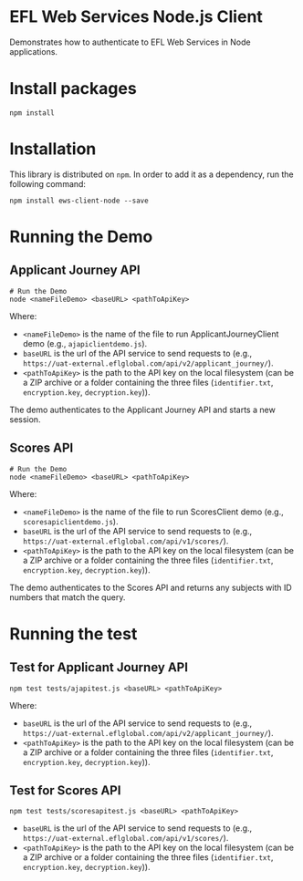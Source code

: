 # EFL Web Services Node.js Client
Demonstrates how to authenticate to EFL Web Services in Node applications.

# Install packages
```npm install```

# Installation
This library is distributed on `npm`. In order to add it as a dependency, run the following command:
```
npm install ews-client-node --save
```

# Running the Demo
## Applicant Journey API

```
# Run the Demo
node <nameFileDemo> <baseURL> <pathToApiKey>
```
Where:

- `<nameFileDemo>` is the name of the file to run ApplicantJourneyClient demo (e.g., `ajapiclientdemo.js`).
- `baseURL` is the url of the API service to send requests to (e.g., `https://uat-external.eflglobal.com/api/v2/applicant_journey/`).
- `<pathToApiKey>` is the path to the API key on the local filesystem (can be a ZIP archive or a folder containing the three files (`identifier.txt`, `encryption.key`, `decryption.key`)).

The demo authenticates to the Applicant Journey API and starts a new session.

## Scores API

```
# Run the Demo
node <nameFileDemo> <baseURL> <pathToApiKey>
```
Where:

- `<nameFileDemo>` is the name of the file to run ScoresClient demo (e.g., `scoresapiclientdemo.js`).
- `baseURL` is the url of the API service to send requests to (e.g., `https://uat-external.eflglobal.com/api/v1/scores/`).
- `<pathToApiKey>` is the path to the API key on the local filesystem (can be a ZIP archive or a folder containing the three files (`identifier.txt`, `encryption.key`, `decryption.key`)).

The demo authenticates to the Scores API and returns any subjects with ID numbers that match the query.

# Running the test

## Test for Applicant Journey API
```
npm test tests/ajapitest.js <baseURL> <pathToApiKey>
```
Where:
- `baseURL` is the url of the API service to send requests to (e.g., `https://uat-external.eflglobal.com/api/v2/applicant_journey/`).
- `<pathToApiKey>` is the path to the API key on the local filesystem (can be a ZIP archive or a folder containing the three files (`identifier.txt`, `encryption.key`, `decryption.key`)).

## Test for Scores API
```
npm test tests/scoresapitest.js <baseURL> <pathToApiKey>
```
- `baseURL` is the url of the API service to send requests to (e.g., `https://uat-external.eflglobal.com/api/v1/scores/`).
- `<pathToApiKey>` is the path to the API key on the local filesystem (can be a ZIP archive or a folder containing the three files (`identifier.txt`, `encryption.key`, `decryption.key`)).
